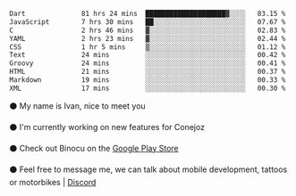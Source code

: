 <!--START_SECTION:waka-->

```txt
Dart              81 hrs 24 mins  ████████████████████▓░░░░   83.15 %
JavaScript        7 hrs 30 mins   ██░░░░░░░░░░░░░░░░░░░░░░░   07.67 %
C                 2 hrs 46 mins   ▓░░░░░░░░░░░░░░░░░░░░░░░░   02.83 %
YAML              2 hrs 23 mins   ▓░░░░░░░░░░░░░░░░░░░░░░░░   02.44 %
CSS               1 hr 5 mins     ▒░░░░░░░░░░░░░░░░░░░░░░░░   01.12 %
Text              24 mins         ░░░░░░░░░░░░░░░░░░░░░░░░░   00.42 %
Groovy            24 mins         ░░░░░░░░░░░░░░░░░░░░░░░░░   00.41 %
HTML              21 mins         ░░░░░░░░░░░░░░░░░░░░░░░░░   00.37 %
Markdown          19 mins         ░░░░░░░░░░░░░░░░░░░░░░░░░   00.33 %
XML               17 mins         ░░░░░░░░░░░░░░░░░░░░░░░░░   00.30 %
```

<!--END_SECTION:waka-->

⚫ My name is Ivan, nice to meet you

⚫ I'm currently working on new features for Conejoz

⚫ Check out Binocu on the [Google Play Store](https://play.google.com/store/apps/dev?id=8134108822411179352)

⚫ Feel free to message me, we can talk about mobile development, tattoos or motorbikes | [Discord](https://discord.com/invite/M4wTh36A3N)
